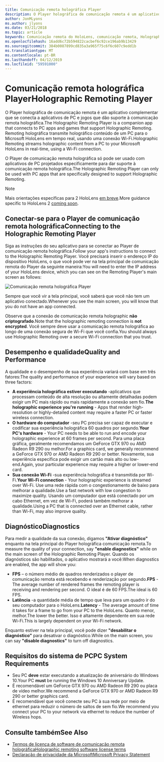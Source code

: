 ```yaml
---
title: Comunicação remota holográfica Player
description: O Player holográfica de comunicação remota é um aplicativo complementar que se conecta a aplicativos de PC e jogos que dão suporte à comunicação remota holográfica. Remoting holográfica transmite holográfico conteúdo de um PC para o Microsoft HoloLens em tempo real, usando uma conexão Wi-Fi.
author: JonMLyons
ms.author: jlyons
ms.date: 03/21/2018
ms.topic: article
keywords: Comunicação remota do HoloLens, comunicação remota, Holographic
ms.openlocfilehash: 16add6c72b594822cacbef6c92ce196ab9b13429
ms.sourcegitcommit: 384b0087899cd835a3a965f75c6f6c607c9edd1b
ms.translationtype: MT
ms.contentlocale: pt-BR
ms.lasthandoff: 04/12/2019
ms.locfileid: "59591000"
---
```

# <a name="holographic-remoting-player"></a><span data-ttu-id="7a156-105">Comunicação remota holográfica Player</span><span class="sxs-lookup"><span data-stu-id="7a156-105">Holographic Remoting Player</span></span>

<span data-ttu-id="7a156-106">O Player holográfica de comunicação remota é um aplicativo complementar que se conecta a aplicativos de PC e jogos que dão suporte à comunicação remota holográfica.</span><span class="sxs-lookup"><span data-stu-id="7a156-106">The Holographic Remoting Player is a companion app that connects to PC apps and games that support Holographic Remoting.</span></span> <span data-ttu-id="7a156-107">Remoting holográfica transmite holográfico conteúdo de um PC para o Microsoft HoloLens em tempo real, usando uma conexão Wi-Fi.</span><span class="sxs-lookup"><span data-stu-id="7a156-107">Holographic Remoting streams holographic content from a PC to your Microsoft HoloLens in real-time, using a Wi-Fi connection.</span></span>

<span data-ttu-id="7a156-108">O Player de comunicação remota holográfica só pode ser usado com aplicativos de PC projetados especificamente para dar suporte à comunicação remota holográfica.</span><span class="sxs-lookup"><span data-stu-id="7a156-108">The Holographic Remoting Player can only be used with PC apps that are specifically designed to support Holographic Remoting.</span></span>

> [!NOTE]
> <span data-ttu-id="7a156-109">Mais orientações específicas para 2 HoloLens [em breve](index.md#news-and-notes).</span><span class="sxs-lookup"><span data-stu-id="7a156-109">More guidance specific to HoloLens 2 [coming soon](index.md#news-and-notes).</span></span>

## <a name="connecting-to-the-holographic-remoting-player"></a><span data-ttu-id="7a156-110">Conectar-se para o Player de comunicação remota holográfica</span><span class="sxs-lookup"><span data-stu-id="7a156-110">Connecting to the Holographic Remoting Player</span></span>

<span data-ttu-id="7a156-111">Siga as instruções do seu aplicativo para se conectar ao Player de comunicação remota holográfica.</span><span class="sxs-lookup"><span data-stu-id="7a156-111">Follow your app's instructions to connect to the Holographic Remoting Player.</span></span> <span data-ttu-id="7a156-112">Você precisará inserir o endereço IP do dispositivo HoloLens, o que você pode ver na tela principal de comunicação remota do Player da seguinte maneira:</span><span class="sxs-lookup"><span data-stu-id="7a156-112">You will need to enter the IP address of your HoloLens device, which you can see on the Remoting Player's main screen as follows:</span></span>

![Comunicação remota holográfica Player](images/holographicremotingplayer.png)

<span data-ttu-id="7a156-114">Sempre que você vir a tela principal, você saberá que você não tem um aplicativo conectado.</span><span class="sxs-lookup"><span data-stu-id="7a156-114">Whenever you see the main screen, you will know that you do not have an app connected.</span></span>

<span data-ttu-id="7a156-115">Observe que a conexão de comunicação remota holographic **não criptografado**.</span><span class="sxs-lookup"><span data-stu-id="7a156-115">Note that the holographic remoting connection is **not encrypted**.</span></span> <span data-ttu-id="7a156-116">Você sempre deve usar a comunicação remota holográfica ao longo de uma conexão segura de Wi-Fi que você confia.</span><span class="sxs-lookup"><span data-stu-id="7a156-116">You should always use Holographic Remoting over a secure Wi-Fi connection that you trust.</span></span>

## <a name="quality-and-performance"></a><span data-ttu-id="7a156-117">Desempenho e qualidade</span><span class="sxs-lookup"><span data-stu-id="7a156-117">Quality and Performance</span></span>

<span data-ttu-id="7a156-118">A qualidade e o desempenho de sua experiência variará com base em três fatores:</span><span class="sxs-lookup"><span data-stu-id="7a156-118">The quality and performance of your experience will vary based on three factors:</span></span>
* <span data-ttu-id="7a156-119">**A experiência holográfica estiver executando** -aplicativos que processam conteúdo de alta resolução ou altamente detalhadas podem exigir um PC mais rápido ou mais rapidamente a conexão sem fio.</span><span class="sxs-lookup"><span data-stu-id="7a156-119">**The holographic experience you're running** - Apps that render high-resolution or highly-detailed content may require a faster PC or faster wireless connection.</span></span>
* <span data-ttu-id="7a156-120">**O hardware do computador** -seu PC precisa ser capaz de executar e codificar sua experiência holográfica 60 quadros por segundo.</span><span class="sxs-lookup"><span data-stu-id="7a156-120">**Your PC's hardware** - Your PC needs to be able to run and encode your holographic experience at 60 frames per second.</span></span> <span data-ttu-id="7a156-121">Para uma placa gráfica, geralmente recomendamos um GeForce GTX 970 ou AMD Radeon R9 290 ou melhor.</span><span class="sxs-lookup"><span data-stu-id="7a156-121">For a graphics card, we generally recommend a GeForce GTX 970 or AMD Radeon R9 290 or better.</span></span> <span data-ttu-id="7a156-122">Novamente, sua experiência específica pode exigir um cartão mais alto ou low-end.</span><span class="sxs-lookup"><span data-stu-id="7a156-122">Again, your particular experience may require a higher or lower-end card.</span></span>
* <span data-ttu-id="7a156-123">**Sua conexão Wi-Fi** -sua experiência holográfica é transmitida por Wi-Fi.</span><span class="sxs-lookup"><span data-stu-id="7a156-123">**Your Wi-Fi connection** - Your holographic experience is streamed over Wi-Fi.</span></span> <span data-ttu-id="7a156-124">Use uma rede rápida com o congestionamento de baixo para melhorar a qualidade.</span><span class="sxs-lookup"><span data-stu-id="7a156-124">Use a fast network with low congestion to maximize quality.</span></span> <span data-ttu-id="7a156-125">Usando um computador que está conectado por um cabo Ethernet, em vez de Wi-Fi, poderá também melhorar a qualidade.</span><span class="sxs-lookup"><span data-stu-id="7a156-125">Using a PC that is connected over an Ethernet cable, rather than Wi-Fi, may also improve quality.</span></span>

## <a name="diagnostics"></a><span data-ttu-id="7a156-126">Diagnóstico</span><span class="sxs-lookup"><span data-stu-id="7a156-126">Diagnostics</span></span>

<span data-ttu-id="7a156-127">Para medir a qualidade da sua conexão, digamos **"Ativar diagnóstico"** enquanto na tela principal do Player holográfica comunicação remota.</span><span class="sxs-lookup"><span data-stu-id="7a156-127">To measure the quality of your connection, say **"enable diagnostics"** while on the main screen of the Holographic Remoting Player.</span></span> <span data-ttu-id="7a156-128">Quando os diagnósticos são habilitados, o aplicativo mostrará a você:</span><span class="sxs-lookup"><span data-stu-id="7a156-128">When diagnostics are enabled, the app will show you:</span></span>
* <span data-ttu-id="7a156-129">**FPS** – o número médio de quadros renderizados o player de comunicação remota está recebendo e renderização por segundo.</span><span class="sxs-lookup"><span data-stu-id="7a156-129">**FPS** - The average number of rendered frames the remoting player is receiving and rendering per second.</span></span> <span data-ttu-id="7a156-130">O ideal é de 60 FPS.</span><span class="sxs-lookup"><span data-stu-id="7a156-130">The ideal is 60 FPS.</span></span>
* <span data-ttu-id="7a156-131">**Latência** -a quantidade média de tempo que leva para um quadro ir do seu computador para o HoloLens.</span><span class="sxs-lookup"><span data-stu-id="7a156-131">**Latency** - The average amount of time it takes for a frame to go from your PC to the HoloLens.</span></span> <span data-ttu-id="7a156-132">Quanto menor, melhor.</span><span class="sxs-lookup"><span data-stu-id="7a156-132">The lower the better.</span></span> <span data-ttu-id="7a156-133">Isso é altamente dependente em sua rede Wi-Fi.</span><span class="sxs-lookup"><span data-stu-id="7a156-133">This is largely dependent on your Wi-Fi network.</span></span>

<span data-ttu-id="7a156-134">Enquanto estiver na tela principal, você pode dizer **"desabilitar o diagnóstico"** para desativar o diagnóstico.</span><span class="sxs-lookup"><span data-stu-id="7a156-134">While on the main screen, you can say **"disable diagnostics"** to turn off diagnostics.</span></span>

## <a name="pc-system-requirements"></a><span data-ttu-id="7a156-135">Requisitos do sistema de PC</span><span class="sxs-lookup"><span data-stu-id="7a156-135">PC System Requirements</span></span>
* <span data-ttu-id="7a156-136">Seu PC **deve** estar executando a atualização de aniversário do Windows 10.</span><span class="sxs-lookup"><span data-stu-id="7a156-136">Your PC **must** be running the Windows 10 Anniversary Update.</span></span>
* <span data-ttu-id="7a156-137">É recomendável um GeForce GTX 970 ou AMD Radeon R9 290 ou placa de vídeo melhor.</span><span class="sxs-lookup"><span data-stu-id="7a156-137">We recommend a GeForce GTX 970 or AMD Radeon R9 290 or better graphics card.</span></span>
* <span data-ttu-id="7a156-138">É recomendável que você conecte seu PC à sua rede por meio de ethernet para reduzir o número de saltos de sem fio.</span><span class="sxs-lookup"><span data-stu-id="7a156-138">We recommend you connect your PC to your network via ethernet to reduce the number of Wireless hops.</span></span>

## <a name="see-also"></a><span data-ttu-id="7a156-139">Consulte também</span><span class="sxs-lookup"><span data-stu-id="7a156-139">See Also</span></span>
* [<span data-ttu-id="7a156-140">Termos de licença de software de comunicação remota holográfica</span><span class="sxs-lookup"><span data-stu-id="7a156-140">Holographic remoting software license terms</span></span>](microsoft-holographic-remoting-software-license-terms.md)
* [<span data-ttu-id="7a156-141">Declaração de privacidade da Microsoft</span><span class="sxs-lookup"><span data-stu-id="7a156-141">Microsoft Privacy Statement</span></span>](https://go.microsoft.com/fwlink/?LinkId=521839)
